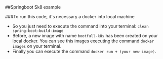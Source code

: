 ##Springboot Sk8 example

###To run this code, it´s necessary a docker into local machine

* So you just need to execute the command into your terminal: ``clean spring-boot:build-image``
* Before, a new image with name ``bootfull-k8s`` has been created on your local docker. You can see 
this images executing the command ``docker images`` on your terminal.
* Finally you can execute the command ``docker run + (your new image)``.  